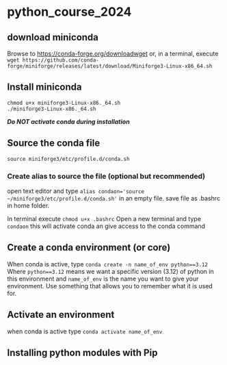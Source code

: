 # python_course_2024

## download miniconda
Browse to 
https://conda-forge.org/downloadwget 
or, in a terminal, execute
```wget https://github.com/conda-forge/miniforge/releases/latest/download/Miniforge3-Linux-x86_64.sh```


## Install miniconda
```
chmod u+x miniforge3-Linux-x86._64.sh
./miniforge3-Linux-x86._64.sh
```

**_Do NOT activate conda during installation_**

## Source the conda file
```source miniforge3/etc/profile.d/conda.sh ```

### Create alias to source the file (optional but recommended)
open text editor and type 
```alias condaon='source ~/miniforge3/etc/profile.d/conda.sh'```
in an empty file.
save file as .bashrc in home folder.

In terminal execute
```chmod u+x .bashrc```
Open a new terminal and type
```condaon```
this will activate conda an give access to the conda command

## Create a conda environment (or core)

When conda is active, type 
```conda create -n name_of_env python==3.12```
Where ```python==3.12``` means we want a specific version (3.12) of python in this environment
and ```name_of_env``` is the name you want to give your environment.
Use something that allows you to remember what it is used for.

## Activate an environment
when conda is active type
```conda activate name_of_env```

## Installing python modules with Pip



